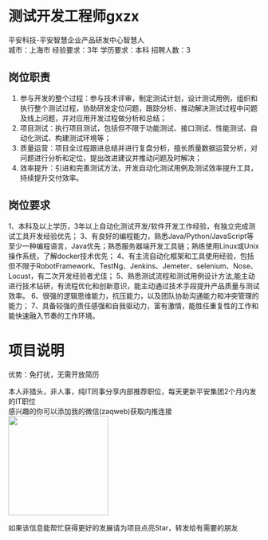 # 测试开发工程师gxzx
平安科技-平安智慧企业产品研发中心智慧人  
城市：上海市 经验要求：3年 学历要求：本科  招聘人数：3

## 岗位职责
1. 参与开发的整个过程：参与技术评审，制定测试计划，设计测试用例，组织和执行整个测试过程，协助研发定位问题，跟踪分析、推动解决测试过程中问题及线上问题，并对应用开发过程做分析和总结； 
 2. 项目测试：执行项目测试，包括但不限于功能测试、接口测试、性能测试、自动化测试、构建测试环境等；
 3. 质量运营：项目全过程跟进总结并进行复盘分析，擅长质量数据运营分析，对问题进行分析和定位，提出改进建议并推动问题及时解决；
 4. 效率提升：引进和完善测试方法，开发自动化测试用例及测试效率提升工具，持续提升交付效率。

## 岗位要求
1、本科及以上学历，3年以上自动化测试开发/软件开发工作经验，有独立完成测试工具开发经验优先；
 3、有良好的编程能力，熟悉Java/Python/JavaScript等至少一种编程语言，Java优先；熟悉服务器端开发工具链；熟练使用Linux或Unix操作系统，了解docker技术优先；
 4、有主流自动化框架和工具使用经验，包括但不限于RobotFramework、TestNg、Jenkins、Jemeter、selenium、Nose、Locust，有二次开发经验者尤佳； 
 5、熟悉测试流程和测试用例设计方法,能主动进行技术钻研，有流程优化和创新意识，能主动通过技术手段提升产品质量与测试效率。
 6、很强的逻辑思维能力，抗压能力，以及团队协助沟通能力和冲突管理的能力； 
 7、具备较强的责任感强和自我驱动力，富有激情，能胜任重复性的工作和能快速融入节奏的工作环境。

# 项目说明

优势：免打扰，无需开放简历

本人非猎头，非人事，纯IT同事分享内部推荐职位，每天更新平安集团2个月内发的IT职位  
感兴趣的你可以添加我的微信(zaqweb)获取内推连接  
<img src="https://github.com/zaqweb/PA-IT-JOBS/blob/master/WechatICode.jpeg"  height="200" width="200">

如果该信息能帮忙获得更好的发展请为项目点亮Star，转发给有需要的朋友




